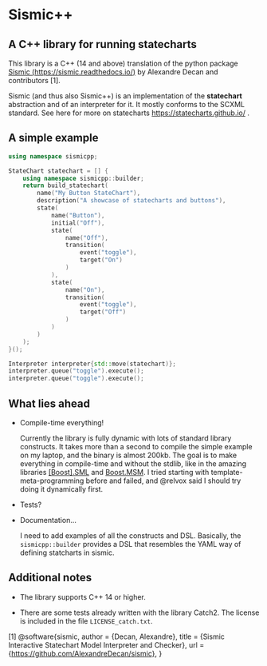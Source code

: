 # Sismic++
## A C++ library for running statecharts

This library is a C++ (14 and above) translation of the python package [Sismic (https://sismic.readthedocs.io/)](https://sismic.readthedocs.io/) by Alexandre Decan and contributors [1].

Sismic (and thus also Sismic++) is an implementation of the **statechart** abstraction and of an interpreter for it. It mostly conforms to the SCXML standard. See here for more on statecharts https://statecharts.github.io/ .

## A simple example

```c++
using namespace sismicpp;

StateChart statechart = [] {
    using namespace sismicpp::builder;
    return build_statechart(
        name("My Button StateChart"),
        description("A showcase of statecharts and buttons"),
        state(
            name("Button"),
            initial("Off"),
            state(
                name("Off"),
                transition(
                    event("toggle"),
                    target("On")
                )
            ),
            state(
                name("On"),
                transition(
                    event("toggle"),
                    target("Off")
                )
            )
        )
    );
}();

Interpreter interpreter{std::move(statechart)};
interpreter.queue("toggle").execute();
interpreter.queue("toggle").execute();
```

## What lies ahead

* Compile-time everything!

    Currently the library is fully dynamic with lots of standard library constructs. It takes more than a second to compile the simple example on my laptop, and the binary is almost 200kb. The goal is to make everything in compile-time and without the stdlib, like in the amazing libraries [[Boost].SML](https://boost-experimental.github.io/sml/) and [Boost.MSM](https://www.boost.org/doc/libs/1_60_0/libs/msm/doc/HTML/ch03s04.html). I tried starting with template-meta-programming before and failed, and @relvox said I should try doing it dynamically first.

* Tests?

* Documentation...


    I need to add examples of all the constructs and DSL. Basically, the `sismicpp::builder` provides a DSL that resembles the YAML way of defining statcharts in sismic.

## Additional notes

* The library supports C++ 14 or higher.

* There are some tests already written with the library Catch2. The license is included in the file `LICENSE_catch.txt`.


[1] @software{sismic,
  author = {Decan, Alexandre},
  title = {Sismic Interactive Statechart Model Interpreter and Checker},
  url = {https://github.com/AlexandreDecan/sismic},
}